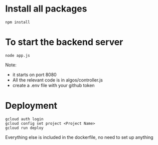 # Install all packages
```
npm install
```
# To start the backend server
```
node app.js
```

Note: 
- it starts on port 8080
- All the relevant code is in algos/controller.js 
- create a .env file with your github token

# Deployment
```
gcloud auth login
gcloud config set project <Project Name>
gcloud run deploy
```

Everything else is included in the dockerfile, no need to set up anything
